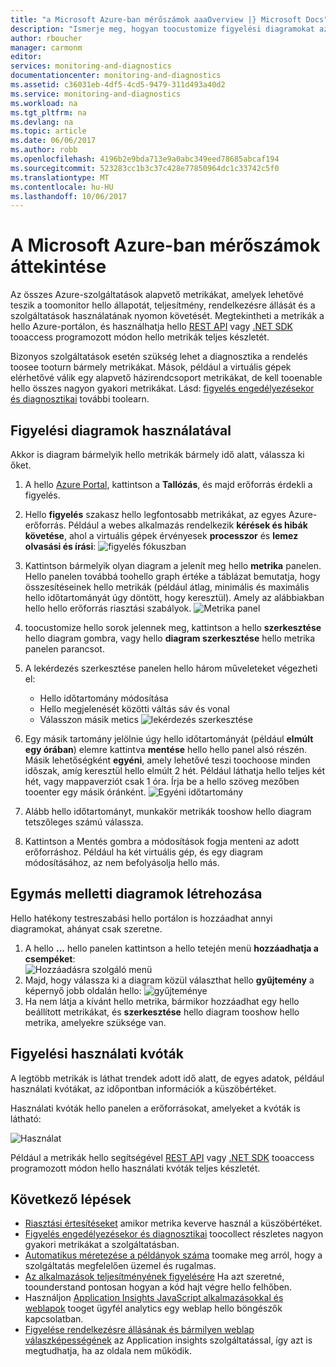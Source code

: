 ```yaml
---
title: "a Microsoft Azure-ban mérőszámok aaaOverview |} Microsoft Docs"
description: "Ismerje meg, hogyan toocustomize figyelési diagramokat az Azure-ban."
author: rboucher
manager: carmonm
editor: 
services: monitoring-and-diagnostics
documentationcenter: monitoring-and-diagnostics
ms.assetid: c36031eb-4df5-4cd5-9479-311d493a40d2
ms.service: monitoring-and-diagnostics
ms.workload: na
ms.tgt_pltfrm: na
ms.devlang: na
ms.topic: article
ms.date: 06/06/2017
ms.author: robb
ms.openlocfilehash: 4196b2e9bda713e9a0abc349eed78685abcaf194
ms.sourcegitcommit: 523283cc1b3c37c428e77850964dc1c33742c5f0
ms.translationtype: MT
ms.contentlocale: hu-HU
ms.lasthandoff: 10/06/2017
---
```

# <a name="overview-of-metrics-in-microsoft-azure"></a>A Microsoft Azure-ban mérőszámok áttekintése
Az összes Azure-szolgáltatások alapvető metrikákat, amelyek lehetővé teszik a toomonitor hello állapotát, teljesítmény, rendelkezésre állását és a szolgáltatások használatának nyomon követését. Megtekintheti a metrikák a hello Azure-portálon, és használhatja hello [REST API](https://msdn.microsoft.com/library/azure/dn931930.aspx) vagy [.NET SDK](http://www.nuget.org/packages/Microsoft.Azure.Management.Monitor) tooaccess programozott módon hello metrikák teljes készletét.

Bizonyos szolgáltatások esetén szükség lehet a diagnosztika a rendelés toosee tooturn bármely metrikákat. Mások, például a virtuális gépek elérhetővé válik egy alapvető házirendcsoport metrikákat, de kell tooenable hello összes nagyon gyakori metrikákat. Lásd: [figyelés engedélyezésekor és diagnosztikai](insights-how-to-use-diagnostics.md) további toolearn.

## <a name="using-monitoring-charts"></a>Figyelési diagramok használatával
Akkor is diagram bármelyik hello metrikák bármely idő alatt, válassza ki őket.

1. A hello [Azure Portal](https://portal.azure.com/), kattintson a **Tallózás**, és majd erőforrás érdekli a figyelés.
2. Hello **figyelés** szakasz hello legfontosabb metrikákat, az egyes Azure-erőforrás. Például a webes alkalmazás rendelkezik **kérések és hibák követése**, ahol a virtuális gépek érvényesek **processzor** és **lemez olvasási és írási**: ![figyelés fókuszban](./media/insights-how-to-customize-monitoring/Insights_MonitoringChart.png)
3. Kattintson bármelyik olyan diagram a jelenít meg hello **metrika** panelen. Hello panelen továbbá toohello graph értéke a táblázat bemutatja, hogy összesítéseinek hello metrikák (például átlag, minimális és maximális hello időtartományát úgy döntött, hogy keresztül). Amely az alábbiakban hello hello erőforrás riasztási szabályok.
    ![Metrika panel](./media/insights-how-to-customize-monitoring/Insights_MetricBlade.png)
4. toocustomize hello sorok jelennek meg, kattintson a hello **szerkesztése** hello diagram gombra, vagy hello **diagram szerkesztése** hello metrika panelen parancsot.
5. A lekérdezés szerkesztése panelen hello három műveleteket végezheti el:
   
   * Hello időtartomány módosítása
   * Hello megjelenését közötti váltás sáv és vonal
   * Válasszon másik metics ![lekérdezés szerkesztése](./media/insights-how-to-customize-monitoring/Insights_EditQuery.png)
6. Egy másik tartomány jelölnie úgy hello időtartományát (például **elmúlt egy órában**) elemre kattintva **mentése** hello hello panel alsó részén. Másik lehetőségként **egyéni**, amely lehetővé teszi toochoose minden idõszak, amíg keresztül hello elmúlt 2 hét. Például láthatja hello teljes két hét, vagy mappaverziót csak 1 óra. Írja be a hello szöveg mezőben tooenter egy másik óránként.
    ![Egyéni időtartomány](./media/insights-how-to-customize-monitoring/Insights_CustomTime.png)
7. Alább hello időtartományt, munkakör metrikák tooshow hello diagram tetszőleges számú válassza.
8. Kattintson a Mentés gombra a módosítások fogja menteni az adott erőforráshoz. Például ha két virtuális gép, és egy diagram módosításához, az nem befolyásolja hello más.

## <a name="creating-side-by-side-charts"></a>Egymás melletti diagramok létrehozása
Hello hatékony testreszabási hello portálon is hozzáadhat annyi diagramokat, ahányat csak szeretne.

1. A hello **...**  hello panelen kattintson a hello tetején menü **hozzáadhatja a csempéket**:  
    ![Hozzáadásra szolgáló menü](./media/insights-how-to-customize-monitoring/Insights_AddMenu.png)
2. Majd, hogy válassza ki a diagram közül választhat hello **gyűjtemény** a képernyő jobb oldalán hello: ![gyűjteménye](./media/insights-how-to-customize-monitoring/Insights_Gallery.png)
3. Ha nem látja a kívánt hello metrika, bármikor hozzáadhat egy hello beállított metrikákat, és **szerkesztése** hello diagram tooshow hello metrika, amelyekre szüksége van.

## <a name="monitoring-usage-quotas"></a>Figyelési használati kvóták
A legtöbb metrikák is láthat trendek adott idő alatt, de egyes adatok, például használati kvótákat, az időpontban információk a küszöbértéket.

Használati kvóták hello panelen a erőforrásokat, amelyeket a kvóták is látható:

![Használat](./media/insights-how-to-customize-monitoring/Insights_UsageChart.png)

Például a metrikák hello segítségével [REST API](https://msdn.microsoft.com/library/azure/dn931963.aspx) vagy [.NET SDK](http://www.nuget.org/packages/Microsoft.Azure.Management.Monitor) tooaccess programozott módon hello használati kvóták teljes készletét.

## <a name="next-steps"></a>Következő lépések
* [Riasztási értesítéseket](insights-receive-alert-notifications.md) amikor metrika keverve használ a küszöbértéket.
* [Figyelés engedélyezésekor és diagnosztikai](insights-how-to-use-diagnostics.md) toocollect részletes nagyon gyakori metrikákat a szolgáltatásban.
* [Automatikus méretezése a példányok száma](insights-how-to-scale.md) toomake meg arról, hogy a szolgáltatás megfelelően üzemel és rugalmas.
* [Az alkalmazások teljesítményének figyelésére](../application-insights/app-insights-azure-web-apps.md) Ha azt szeretné, toounderstand pontosan hogyan a kód hajt végre hello felhőben.
* Használjon [Application Insights JavaScript alkalmazásokkal és weblapok](../application-insights/app-insights-web-track-usage.md) tooget ügyfél analytics egy weblap hello böngészők kapcsolatban.
* [Figyelése rendelkezésre állásának és bármilyen weblap válaszképességének](../application-insights/app-insights-monitor-web-app-availability.md) az Application insights szolgáltatással, így azt is megtudhatja, ha az oldala nem működik.

